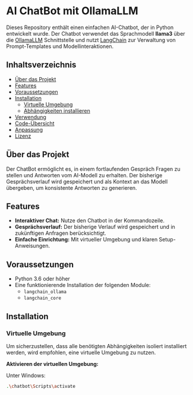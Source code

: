 # AI ChatBot mit OllamaLLM

Dieses Repository enthält einen einfachen AI-Chatbot, der in Python entwickelt wurde. Der Chatbot verwendet das Sprachmodell **llama3** über die [OllamaLLM](https://github.com/ollama/ollama-python) Schnittstelle und nutzt [LangChain](https://github.com/hwchase17/langchain) zur Verwaltung von Prompt-Templates und Modellinteraktionen.

## Inhaltsverzeichnis

- [Über das Projekt](#über-das-projekt)
- [Features](#features)
- [Voraussetzungen](#voraussetzungen)
- [Installation](#installation)
  - [Virtuelle Umgebung](#virtuelle-umgebung)
  - [Abhängigkeiten installieren](#abhängigkeiten-installieren)
- [Verwendung](#verwendung)
- [Code-Übersicht](#code-übersicht)
- [Anpassung](#anpassung)
- [Lizenz](#lizenz)

## Über das Projekt

Der ChatBot ermöglicht es, in einem fortlaufenden Gespräch Fragen zu stellen und Antworten vom AI-Modell zu erhalten. Der bisherige Gesprächsverlauf wird gespeichert und als Kontext an das Modell übergeben, um konsistente Antworten zu generieren.

## Features

- **Interaktiver Chat:** Nutze den Chatbot in der Kommandozeile.
- **Gesprächsverlauf:** Der bisherige Verlauf wird gespeichert und in zukünftigen Anfragen berücksichtigt.
- **Einfache Einrichtung:** Mit virtueller Umgebung und klaren Setup-Anweisungen.

## Voraussetzungen

- Python 3.6 oder höher
- Eine funktionierende Installation der folgenden Module:
  - `langchain_ollama`
  - `langchain_core`

## Installation

### Virtuelle Umgebung

Um sicherzustellen, dass alle benötigten Abhängigkeiten isoliert installiert werden, wird empfohlen, eine virtuelle Umgebung zu nutzen.

**Aktivieren der virtuellen Umgebung:**

Unter Windows:
```bash
.\chatbot\Scripts\activate
